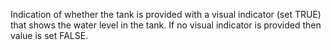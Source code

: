 Indication of whether the tank is provided with a visual indicator (set TRUE) that shows the water level in the tank. If no visual indicator is provided then value is set FALSE.
